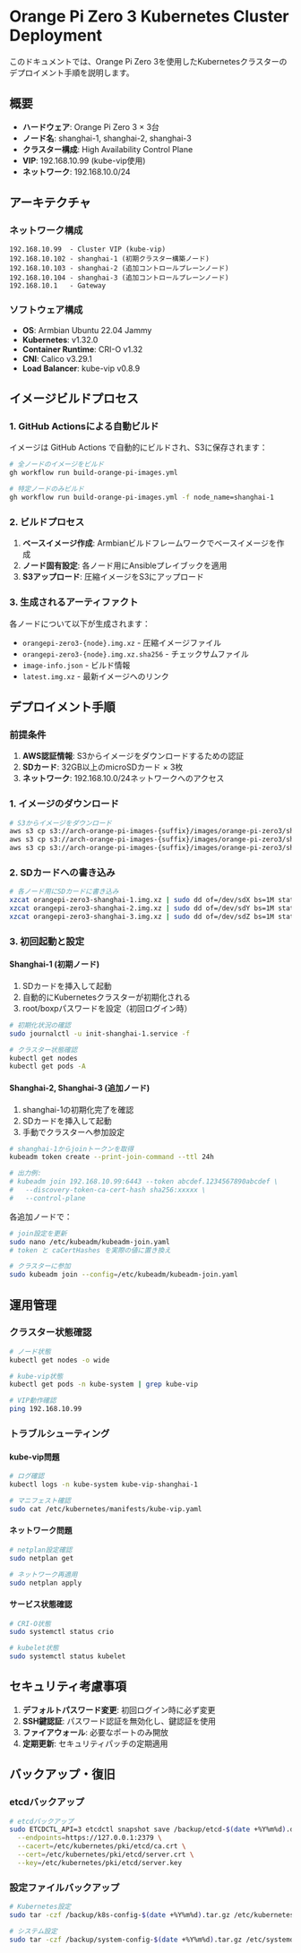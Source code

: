 # Orange Pi Zero 3 Kubernetes Cluster Deployment

このドキュメントでは、Orange Pi Zero 3を使用したKubernetesクラスターのデプロイメント手順を説明します。

## 概要

- **ハードウェア**: Orange Pi Zero 3 × 3台
- **ノード名**: shanghai-1, shanghai-2, shanghai-3
- **クラスター構成**: High Availability Control Plane
- **VIP**: 192.168.10.99 (kube-vip使用)
- **ネットワーク**: 192.168.10.0/24

## アーキテクチャ

### ネットワーク構成
```
192.168.10.99  - Cluster VIP (kube-vip)
192.168.10.102 - shanghai-1 (初期クラスター構築ノード)
192.168.10.103 - shanghai-2 (追加コントロールプレーンノード) 
192.168.10.104 - shanghai-3 (追加コントロールプレーンノード)
192.168.10.1   - Gateway
```

### ソフトウェア構成
- **OS**: Armbian Ubuntu 22.04 Jammy
- **Kubernetes**: v1.32.0
- **Container Runtime**: CRI-O v1.32
- **CNI**: Calico v3.29.1
- **Load Balancer**: kube-vip v0.8.9

## イメージビルドプロセス

### 1. GitHub Actionsによる自動ビルド

イメージは GitHub Actions で自動的にビルドされ、S3に保存されます：

```bash
# 全ノードのイメージをビルド
gh workflow run build-orange-pi-images.yml

# 特定ノードのみビルド
gh workflow run build-orange-pi-images.yml -f node_name=shanghai-1
```

### 2. ビルドプロセス

1. **ベースイメージ作成**: Armbianビルドフレームワークでベースイメージを作成
2. **ノード固有設定**: 各ノード用にAnsibleプレイブックを適用
3. **S3アップロード**: 圧縮イメージをS3にアップロード

### 3. 生成されるアーティファクト

各ノードについて以下が生成されます：
- `orangepi-zero3-{node}.img.xz` - 圧縮イメージファイル
- `orangepi-zero3-{node}.img.xz.sha256` - チェックサムファイル
- `image-info.json` - ビルド情報
- `latest.img.xz` - 最新イメージへのリンク

## デプロイメント手順

### 前提条件

1. **AWS認証情報**: S3からイメージをダウンロードするための認証
2. **SDカード**: 32GB以上のmicroSDカード × 3枚
3. **ネットワーク**: 192.168.10.0/24ネットワークへのアクセス

### 1. イメージのダウンロード

```bash
# S3からイメージをダウンロード
aws s3 cp s3://arch-orange-pi-images-{suffix}/images/orange-pi-zero3/shanghai-1/latest.img.xz ./
aws s3 cp s3://arch-orange-pi-images-{suffix}/images/orange-pi-zero3/shanghai-2/latest.img.xz ./
aws s3 cp s3://arch-orange-pi-images-{suffix}/images/orange-pi-zero3/shanghai-3/latest.img.xz ./
```

### 2. SDカードへの書き込み

```bash
# 各ノード用にSDカードに書き込み
xzcat orangepi-zero3-shanghai-1.img.xz | sudo dd of=/dev/sdX bs=1M status=progress
xzcat orangepi-zero3-shanghai-2.img.xz | sudo dd of=/dev/sdY bs=1M status=progress  
xzcat orangepi-zero3-shanghai-3.img.xz | sudo dd of=/dev/sdZ bs=1M status=progress
```

### 3. 初回起動と設定

#### Shanghai-1 (初期ノード)

1. SDカードを挿入して起動
2. 自動的にKubernetesクラスターが初期化される
3. root/boxpパスワードを設定（初回ログイン時）

```bash
# 初期化状況の確認
sudo journalctl -u init-shanghai-1.service -f

# クラスター状態確認
kubectl get nodes
kubectl get pods -A
```

#### Shanghai-2, Shanghai-3 (追加ノード)

1. shanghai-1の初期化完了を確認
2. SDカードを挿入して起動  
3. 手動でクラスターへ参加設定

```bash
# shanghai-1からjoinトークンを取得
kubeadm token create --print-join-command --ttl 24h

# 出力例:
# kubeadm join 192.168.10.99:6443 --token abcdef.1234567890abcdef \
#   --discovery-token-ca-cert-hash sha256:xxxxx \
#   --control-plane
```

各追加ノードで：
```bash
# join設定を更新
sudo nano /etc/kubeadm/kubeadm-join.yaml
# token と caCertHashes を実際の値に置き換え

# クラスターに参加
sudo kubeadm join --config=/etc/kubeadm/kubeadm-join.yaml
```

## 運用管理

### クラスター状態確認

```bash
# ノード状態
kubectl get nodes -o wide

# kube-vip状態
kubectl get pods -n kube-system | grep kube-vip

# VIP動作確認
ping 192.168.10.99
```

### トラブルシューティング

#### kube-vip問題
```bash
# ログ確認
kubectl logs -n kube-system kube-vip-shanghai-1

# マニフェスト確認  
sudo cat /etc/kubernetes/manifests/kube-vip.yaml
```

#### ネットワーク問題
```bash
# netplan設定確認
sudo netplan get

# ネットワーク再適用
sudo netplan apply
```

#### サービス状態確認
```bash
# CRI-O状態
sudo systemctl status crio

# kubelet状態
sudo systemctl status kubelet
```

## セキュリティ考慮事項

1. **デフォルトパスワード変更**: 初回ログイン時に必ず変更
2. **SSH鍵認証**: パスワード認証を無効化し、鍵認証を使用
3. **ファイアウォール**: 必要なポートのみ開放
4. **定期更新**: セキュリティパッチの定期適用

## バックアップ・復旧

### etcdバックアップ
```bash
# etcdバックアップ
sudo ETCDCTL_API=3 etcdctl snapshot save /backup/etcd-$(date +%Y%m%d).db \
  --endpoints=https://127.0.0.1:2379 \
  --cacert=/etc/kubernetes/pki/etcd/ca.crt \
  --cert=/etc/kubernetes/pki/etcd/server.crt \
  --key=/etc/kubernetes/pki/etcd/server.key
```

### 設定ファイルバックアップ
```bash
# Kubernetes設定
sudo tar -czf /backup/k8s-config-$(date +%Y%m%d).tar.gz /etc/kubernetes/

# システム設定
sudo tar -czf /backup/system-config-$(date +%Y%m%d).tar.gz /etc/systemd/ /etc/netplan/
```